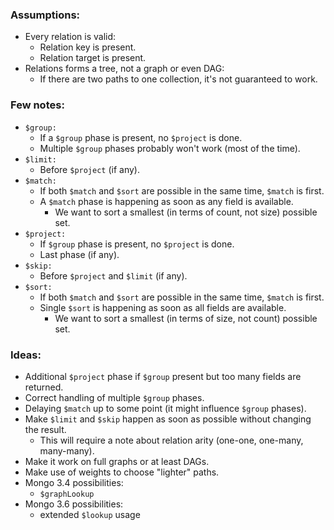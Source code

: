 ### Assumptions:
  - Every relation is valid:
    - Relation key is present.
    - Relation target is present.
  - Relations forms a tree, not a graph or even DAG:
    - If there are two paths to one collection, it's not guaranteed to work.

### Few notes:
  - `$group:`
    - If a `$group` phase is present, no `$project` is done.
    - Multiple `$group` phases probably won't work (most of the time).
  - `$limit:`
    - Before `$project` (if any).
  - `$match:`
    - If both `$match` and `$sort` are possible in the same time, `$match` is first.
    - A `$match` phase is happening as soon as any field is available.
      - We want to sort a smallest (in terms of count, not size) possible set.
  - `$project:`
    - If `$group` phase is present, no `$project` is done.
    - Last phase (if any).
  - `$skip:`
    - Before `$project` and `$limit` (if any).
  - `$sort:`
    - If both `$match` and `$sort` are possible in the same time, `$match` is first.
    - Single `$sort` is happening as soon as all fields are available.
      - We want to sort a smallest (in terms of size, not count) possible set.

### Ideas:
  - Additional `$project` phase if `$group` present but too many fields are returned.
  - Correct handling of multiple `$group` phases.
  - Delaying `$match` up to some point (it might influence `$group` phases).
  - Make `$limit` and `$skip` happen as soon as possible without changing the result.
    - This will require a note about relation arity (one-one, one-many, many-many).
  - Make it work on full graphs or at least DAGs.
  - Make use of weights to choose "lighter" paths.
  - Mongo 3.4 possibilities:
    - `$graphLookup`
  - Mongo 3.6 possibilities:
    - extended `$lookup` usage
